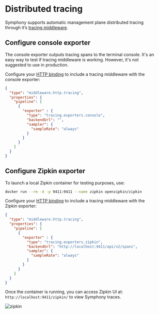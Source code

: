 # Distributed tracing

Symphony supports automatic management plane distributed tracing through it’s [tracing middleware](../bindings/tracing.md).

## Configure console exporter

The console exporter outputs tracing spans to the terminal console. It's an easy way to test if tracing middleware is working. However, it's not suggested to use in production.

Configure your [HTTP binding](../bindings/http-binding.md) to include a tracing middleware with the console exporter:

```json
{
  "type": "middleware.http.tracing",
  "properties": {
    "pipeline": [
      {
        "exporter" : {
          "type": "tracing.exporters.console",
          "backendUrl": "",
          "sampler": {
            "sampleRate": "always"
          }
        }
      }
    ]
  }
}
```

## Configure Zipkin exporter

To launch a local Zipkin container for testing purposes, use:

```bash
docker run --rm -d -p 9411:9411 --name zipkin openzipkin/zipkin
```

Configure your [HTTP binding](../bindings/http-binding.md) to include a tracing middleware with the Zipkin exporter:

```json
{
  "type": "middleware.http.tracing",
  "properties": {
    "pipeline": [
      {
        "exporter" : {
          "type": "tracing.exporters.zipkin",
          "backendUrl": "http://localhost:9411/api/v2/spans",
          "sampler": {
            "sampleRate": "always"
          }
        }
      }
    ]
  }
}
```

Once the container is running, you can access Zipkin UI at: `http://localhost:9411/zipkin/` to view Symphony traces.

![zipkin](../images/zipkin.png)
